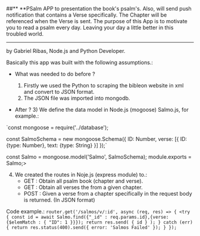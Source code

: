 ##** **PSalm APP to presentation the book's psalm's. 
Also, will send push notification that contains a Verse specifically.
The Chapter will be referenced when the Verse is sent.
The purpose of this App is to motivate you to read a psalm every day. Leaving your day a little better in this troubled world.

-------------------------------------------------------------------------------------------------------------------------------
by Gabriel Ribas, Node.js and Python Developer.

Basically this app was built with the following assumptions.:
- What was needed to do before ?
   1) Firstly we used the Python to scraping the bibleon website in xml and convert to JSON format.
   2) The JSON file was imported into mongodb.

- After ?
   3) We define the data model in Node.js (mogoose) Salmo.js, for example.:

`const mongoose = require('../database');

const SalmoSchema = new mongoose.Schema({
        ID: Number,
        verse: [{
           ID: {type: Number},
           text: {type: String}
        }]
});`

const Salmo = mongoose.model('Salmo', SalmoSchema);
module.exports = Salmo;>

   4) We created the routes in Noje.js (express module) to.:
      - GET : Obtain all psalm book (chapter and verse).
      - GET : Obtain all verses the from a given chapter.
      - POST : Given a verse from a chapter specifically in the request body is returned. (In JSON format)

Code example.:
`router.get('/salmos/v/:id', async (req, res) => {
   <try {
     const id = await Salmo.find({"_id" : req.params.id},{verse: {$elemMatch : { "ID": 1 }}});
     return res.send( { id } );
   } catch (err) {
     return res.status(400).send({ error: 'Salmos Failed' });
   }
});`
 
